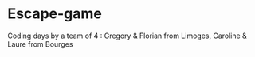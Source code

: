 # Escape-game

Coding days by a team of 4 : Gregory &amp; Florian from Limoges, Caroline &amp; Laure from Bourges
